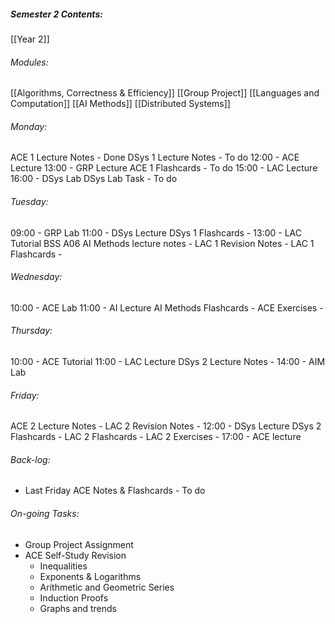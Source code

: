 ##### Semester 2 Contents:
 [[Year 2]]
###### Modules:
 [[Algorithms, Correctness & Efficiency]]
 [[Group Project]]
 [[Languages and Computation]]
 [[AI Methods]]
 [[Distributed Systems]]

###### Monday:
ACE 1 Lecture Notes - Done
DSys 1 Lecture Notes - To do
12:00 - ACE Lecture 
13:00 - GRP Lecture
ACE 1 Flashcards - To do
15:00 - LAC Lecture
16:00 - DSys Lab 
DSys Lab Task - To do
###### Tuesday:
09:00 - GRP Lab
11:00 - DSys Lecture
DSys 1 Flashcards - 
13:00 - LAC Tutorial BSS A06
AI Methods lecture notes -
LAC 1 Revision Notes - 
LAC 1 Flashcards - 
###### Wednesday:
10:00 - ACE Lab
11:00 - AI Lecture
AI Methods Flashcards -
ACE Exercises - 
###### Thursday:
10:00 - ACE Tutorial
11:00 - LAC Lecture
DSys 2 Lecture Notes - 
14:00 - AIM Lab
###### Friday:
ACE 2 Lecture Notes -
LAC 2 Revision Notes -
12:00 - DSys Lecture
DSys 2 Flashcards - 
LAC 2 Flashcards -
LAC 2 Exercises -
17:00 - ACE lecture


###### Back-log:
- Last Friday ACE Notes & Flashcards - To do
###### On-going Tasks:
- Group Project Assignment
- ACE Self-Study Revision
	- Inequalities
	- Exponents & Logarithms
	- Arithmetic and Geometric Series
	- Induction Proofs
	- Graphs and trends